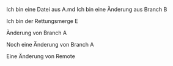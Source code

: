 Ich bin eine Datei aus A.md
Ich bin eine Änderung aus Branch B

Ich bin der Rettungsmerge E

Änderung von Branch A

Noch eine Änderung von Branch A

Eine Änderung von Remote
